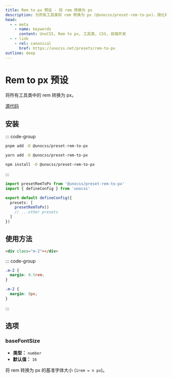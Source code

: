 ```yaml
---
title: Rem to px 预设 - 将 rem 转换为 px
description: 为所有工具类将 rem 转换为 px (@unocss/preset-rem-to-px)，简化样式转换。
head:
  - - meta
    - name: keywords
      content: UnoCSS, Rem to px, 工具类, CSS, 前端开发
  - - link
    - rel: canonical
      href: https://unocss.net/presets/rem-to-px
outline: deep
---
```


# Rem to px 预设

将所有工具类中的 rem 转换为 px。

[源代码](https://github.com/unocss/unocss/tree/main/packages/preset-rem-to-px)

## 安装

::: code-group

```bash [pnpm]
pnpm add -D @unocss/preset-rem-to-px
```

```bash [yarn]
yarn add -D @unocss/preset-rem-to-px
```

```bash [npm]
npm install -D @unocss/preset-rem-to-px
```

:::

```ts [uno.config.ts]
import presetRemToPx from '@unocss/preset-rem-to-px'
import { defineConfig } from 'unocss'

export default defineConfig({
  presets: [
    presetRemToPx()
    // ...other presets
  ]
})
```

## 使用方法

```html
<div class="m-2"></div>
```

::: code-group

```css [无]
.m-2 {
  margin: 0.5rem;
}
```

```css [有]
.m-2 {
  margin: 8px;
}
```

:::

## 选项

### baseFontSize

- **类型：** `number`
- **默认值：** `16`

将 rem 转换为 px 的基准字体大小 (`1rem = n px`)。
